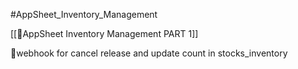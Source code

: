#AppSheet_Inventory_Management 

[[📌AppSheet Inventory Management PART 1]]

📍webhook for cancel release and update count in stocks_inventory

